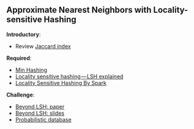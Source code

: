 Approximate Nearest Neighbors with Locality-sensitive Hashing 
-----

__Introductory__:

- Review [Jaccard index](https://en.wikipedia.org/wiki/Jaccard_index)

__Required__:

- [Min Hashing](https://www.cs.utah.edu/~jeffp/teaching/cs5955/L5-Minhash.pdf)
- [Locality sensitive hashing — LSH explained](https://medium.com/engineering-brainly/locality-sensitive-hashing-explained-304eb39291e4)
- [Locality Sensitive Hashing By Spark](https://www.youtube.com/watch?v=Ha7_Vf2eZvQ)

__Challenge__:

- [Beyond LSH: paper](https://arxiv.org/abs/1306.1547)
- [Beyond LSH: slides](https://simons.berkeley.edu/sites/default/files/docs/604/andonislides.pdf)
- [Probabilistic database](http://probcomp.org/bayesdb/)